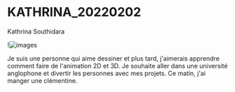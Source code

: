 # KATHRINA_20220202

Kathrina Southidara

!![images](kathrinasouthidara.jpg)

Je suis une personne qui aime dessiner et plus tard, j'aimerais apprendre comment faire de l'animation 2D et 3D.
Je souhaite aller dans une université anglophone et divertir les personnes avec mes projets.
Ce matin, j'ai manger une clémentine.
